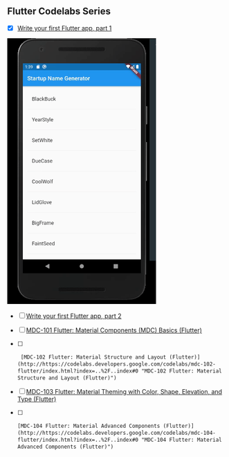 ## Flutter Codelabs Series

- [x]  [Write your first Flutter app, part 1](http:/https://codelabs.developers.google.com/codelabs/first-flutter-app-pt1/index.html?index=..%2F..index#0/ "Write your first Flutter app, part 1")

![](firstapp1.gif)

- [ ]   [Write your first Flutter app, part 2](http://codelabs.developers.google.com/codelabs/first-flutter-app-pt2/index.html?index=..%2F..index#0 "Write your first Flutter app, part 2")

- [ ]    [MDC-101 Flutter: Material Components (MDC) Basics (Flutter)](http://https://codelabs.developers.google.com/codelabs/mdc-101-flutter/index.html?index=..%2F..index#0 "MDC-101 Flutter: Material Components (MDC) Basics (Flutter)")

- [ ]      [MDC-102 Flutter: Material Structure and Layout (Flutter)](http://https://codelabs.developers.google.com/codelabs/mdc-102-flutter/index.html?index=..%2F..index#0 "MDC-102 Flutter: Material Structure and Layout (Flutter)")

- [ ]   [MDC-103 Flutter: Material Theming with Color, Shape, Elevation, and Type (Flutter)](http://codelabs.developers.google.com/codelabs/mdc-103-flutter/index.html?index=..%2F..index#0 "MDC-103 Flutter: Material Theming with Color, Shape, Elevation, and Type (Flutter)")

- [ ]     [MDC-104 Flutter: Material Advanced Components (Flutter)](http://https://codelabs.developers.google.com/codelabs/mdc-104-flutter/index.html?index=..%2F..index#0 "MDC-104 Flutter: Material Advanced Components (Flutter)")
